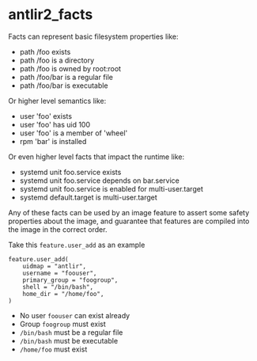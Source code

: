 # antlir2_facts

Facts can represent basic filesystem properties like:

- path /foo exists
- path /foo is a directory
- path /foo is owned by root:root
- path /foo/bar is a regular file
- path /foo/bar is executable

Or higher level semantics like:

- user 'foo' exists
- user 'foo' has uid 100
- user 'foo' is a member of 'wheel'
- rpm 'bar' is installed

Or even higher level facts that impact the runtime like:

- systemd unit foo.service exists
- systemd unit foo.service depends on bar.service
- systemd unit foo.service is enabled for multi-user.target
- systemd default.target is multi-user.target

Any of these facts can be used by an image feature to assert some safety
properties about the image, and guarantee that features are compiled into the
image in the correct order.

Take this `feature.user_add` as an example

```
feature.user_add(
    uidmap = "antlir",
    username = "foouser",
    primary_group = "foogroup",
    shell = "/bin/bash",
    home_dir = "/home/foo",
)
```

- No user `foouser` can exist already
- Group `foogroup` must exist
- `/bin/bash` must be a regular file
- `/bin/bash` must be executable
- `/home/foo` must exist
